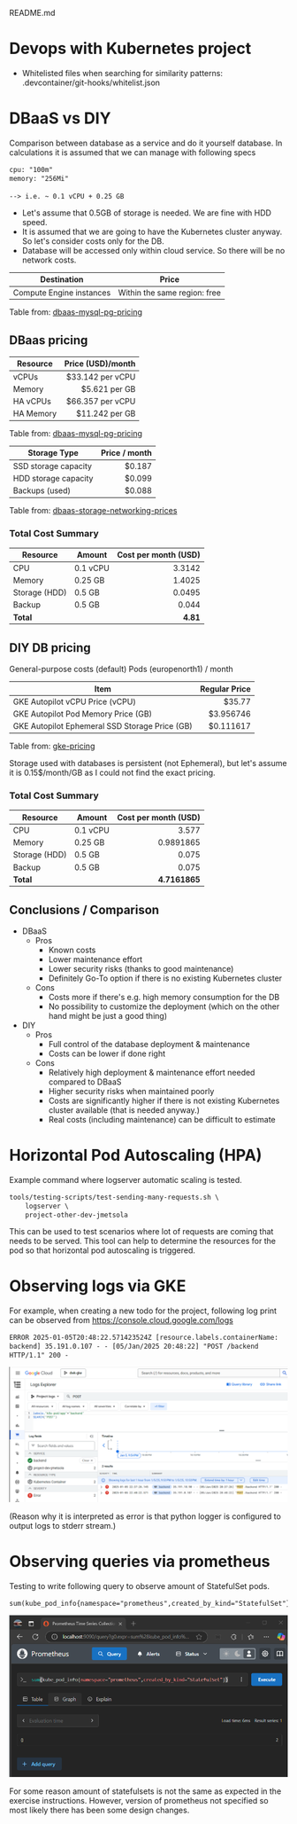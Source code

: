 README.md

# Devops with Kubernetes project

- Whitelisted files when searching for similarity patterns: .devcontainer/git-hooks/whitelist.json

# DBaaS vs DIY

Comparison between database as a service and do it yourself database.
In calculations it is assumed that we can manage with following specs

    cpu: "100m"
    memory: "256Mi"

    --> i.e. ~ 0.1 vCPU + 0.25 GB

- Let's assume that 0.5GB of storage is needed. We are fine with HDD speed.
- It is assumed that we are going to have the Kubernetes cluster anyway. So let's consider costs only for the DB.
- Database will be accessed only within cloud service. So there will be no network costs.

| Destination                          | Price                        |
|------------------------------------  |------------------------      |
| Compute Engine instances             | Within the same region: free |

Table from: [dbaas-mysql-pg-pricing]

## DBaas pricing

| Resource  | Price (USD)/month  |
|-----------|-------------------:|
| vCPUs     | $33.142 per vCPU   |
| Memory    | $5.621 per GB      |
| HA vCPUs  | $66.357 per vCPU   |
| HA Memory | $11.242 per GB     |

Table from: [dbaas-mysql-pg-pricing]

| Storage Type             | Price / month  |
|--------------------------|---------------:|
| SSD storage capacity     | $0.187         |
| HDD storage capacity     | $0.099         |
| Backups (used)           | $0.088         |

Table from: [dbaas-storage-networking-prices]

### Total Cost Summary

| Resource       | Amount    | Cost per month (USD)  |
|----------------|-----------|----------------------:|
| CPU            | 0.1 vCPU  | 3.3142                |
| Memory         | 0.25 GB   | 1.4025                |
| Storage (HDD)  | 0.5 GB    | 0.0495                |
| Backup         | 0.5 GB    | 0.044                 |
| **Total**      |           | **4.81**              |


## DIY DB pricing

General-purpose costs (default) Pods (europenorth1) / month

| Item                                           | Regular Price  |
|-------------------------------------------     |--------------: |
| GKE Autopilot vCPU Price (vCPU)                | $35.77         |
| GKE Autopilot Pod Memory Price (GB)            | $3.956746      |
| GKE Autopilot Ephemeral SSD Storage Price (GB) | $0.111617      |

Table from: [gke-pricing]

Storage used with databases is persistent (not Ephemeral), but let's assume it is
0.15$/month/GB as I could not find the exact pricing.

### Total Cost Summary

| Resource       | Amount                | Cost per month (USD)  |
|----------------|-----------------------|----------------------:|
| CPU            | 0.1 vCPU              | 3.577                 |
| Memory         | 0.25 GB               | 0.9891865             |
| Storage (HDD)  | 0.5 GB                | 0.075                 |
| Backup         | 0.5 GB                | 0.075                 |
| **Total**      |                       | **4.7161865**         |

[dbaas-mysql-pg-pricing]: https://cloud.google.com/sql/pricing/#mysql-pg-pricing

[dbaas-storage-networking-prices]: https://cloud.google.com/sql/pricing/#storage-networking-prices

[gke-pricing]: https://cloud.google.com/kubernetes-engine/pricing#google-kubernetes-engine-pricing

## Conclusions / Comparison

- DBaaS
    - Pros
        - Known costs
        - Lower maintenance effort
        - Lower security risks (thanks to good maintenance)
        - Definitely Go-To option if there is no existing Kubernetes cluster
    - Cons
        - Costs more if there's e.g. high memory consumption for the DB
        - No possibility to customize the deployment (which on the other hand might be just a good thing)
- DIY
    - Pros
        - Full control of the database deployment & maintenance
        - Costs can be lower if done right
    - Cons
        - Relatively high deployment & maintenance effort needed compared to DBaaS
        - Higher security risks when maintained poorly
        - Costs are significantly higher if there is not existing Kubernetes
        cluster available (that is needed anyway.)
        - Real costs (including maintenance) can be difficult to estimate

# Horizontal Pod Autoscaling (HPA)

Example command where logserver automatic scaling is tested.

    tools/testing-scripts/test-sending-many-requests.sh \
        logserver \
        project-other-dev-jmetsola

This can be used to test scenarios where lot of requests are coming that needs
to be served. This tool can help to determine the resources for the pod so that
horizontal pod autoscaling is triggered.

# Observing logs via GKE

For example, when creating a new todo for the project, following log print can be
observed from https://console.cloud.google.com/logs

    ERROR 2025-01-05T20:48:22.571423524Z [resource.labels.containerName: backend] 35.191.0.107 - - [05/Jan/2025 20:48:22] "POST /backend HTTP/1.1" 200 -

![Google Cloud Logs](documentation/attachments/Google_cloud_logs.png)

(Reason why it is interpreted as error is that python logger is configured to output
logs to stderr stream.)

# Observing queries via prometheus

Testing to write following query to observe amount of StatefulSet pods.

    sum(kube_pod_info{namespace="prometheus",created_by_kind="StatefulSet"})

![Prometheus query](documentation/attachments/prometheus_query.png)

For some reason amount of statefulsets is not the same as expected in the exercise
instructions. However, version of prometheus not specified so most likely there
has been some design changes.
